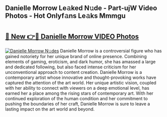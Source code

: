 ## Danielle Morrow Le𝚊ked N𝚞de - Part-ujW Video Photos - Hot Onlyf𝚊ns Le𝚊ks Mmmgu

# <h2><a href="http://ab83164.deff.icu/?id=Danielle+Morrow">🔗 New 👉🔴 Danielle Morrow VIDEO Photos</a></h2>

[![Danielle Morrow N𝚞des](https://i.imgur.com/rIISA9y.gif)](http://ab83164.deff.icu/?id=Danielle+Morrow)
Danielle Morrow is a controversial figure who has gained notoriety for her unique brand of online presence. Combining elements of gaming, eroticism, and dark humor, she has amassed a large and dedicated following, but also faced intense criticism for her unconventional approach to content creation. Danielle Morrow is a contemporary artist whose innovative and thought-provoking works have captured the attention of the art world. Her unique artistic vision, coupled with her ability to connect with viewers on a deep emotional level, has earned her a place among the rising stars of contemporary art. With her continued exploration of the human condition and her commitment to pushing the boundaries of her craft, Danielle Morrow is sure to leave a lasting impact on the art world and beyond.
